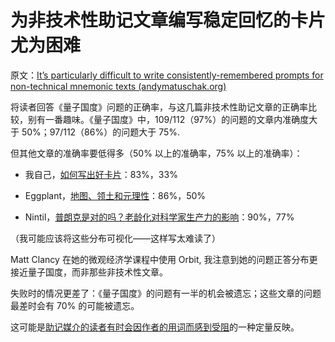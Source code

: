 # 为非技术性助记文章编写稳定回忆的卡片尤为困难

原文：[It’s particularly difficult to write consistently-remembered prompts for non-technical mnemonic texts (andymatuschak.org)](https://notes.andymatuschak.org/zHqUpBp6s1n2KcyXSWh6mJvKmrtKFWQ6E6N)

将读者回答《量子国度》问题的正确率，与这几篇非技术性助记文章的正确率比较，别有一番趣味。《量子国度》中，109/112（97%）的问题的文章内准确度大于 50%；97/112（86%）的问题大于 75%. 

但其他文章的准确率要低得多（50% 以上的准确率，75% 以上的准确率）：

- 我自己，[如何写出好卡片](https://andymatuschak.org/prompts/)：83%，33%

- Eggplant，[地图、领土和元理性](https://metarationality.com/maps-and-territory)：86%，50%

- Nintil，[普朗克是对的吗？老龄化对科学家生产力的影响](https://nintil.com/age-and-science/)：90%，77%

（我可能应该将这些分布可视化——这样写太难读了）

Matt Clancy 在她的微观经济学课程中使用 Orbit, 我注意到她的问题正答分布更接近量子国度，而非那些非技术性文章。

失败时的情况更差了：《量子国度》的问题有一半的机会被遗忘；这些文章的问题最差时会有 70% 的可能被遗忘。

这可能是[助记媒介的读者有时会因作者的用词而感到受阻](https://notes.andymatuschak.org/zMFKJdtNGpucVUcitRVJiMxfyoNY4A4c2Bd)的一种定量反映。
